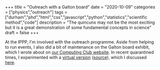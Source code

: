 +++
title = "Outreach with a Galton board"
date = "2020-10-09"
categories = ["physics","outreach"]
tags = ["durham","phd","html","css","javascript","python","statistics","scientific method","code"]
description = "The quincunx may not be the most exciting but it is a great demonstration of some fundamental concepts in science"
draft = false
+++

At the IPPP, I'm involved with the outreach programme.
Aside from helping to run events, I also did a bit of maintenance on the Galton board exhibit, which I wrote about on [our Computing Club website](https://notes.dmaitre.phyip3.dur.ac.uk/computing-club/tags/galton-board/).
In recent quarantined times, I experimented with a [virtual version](https://eidoom.gitlab.io/galton-board-web/) ([source](https://gitlab.com/eidoom/galton-board-web)), which I discussed [here](https://computing-blog.netlify.app/post/galton/).
